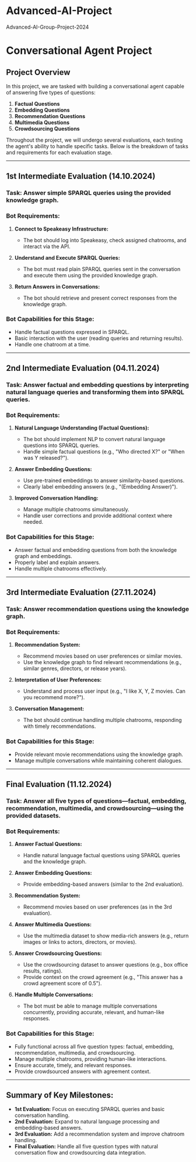 # Advanced-AI-Project
Advanced-AI-Group-Project-2024


# Conversational Agent Project

## Project Overview

In this project, we are tasked with building a conversational agent capable of answering five types of questions:

1. **Factual Questions**
2. **Embedding Questions**
3. **Recommendation Questions**
4. **Multimedia Questions**
5. **Crowdsourcing Questions**

Throughout the project, we will undergo several evaluations, each testing the agent's ability to handle specific tasks. Below is the breakdown of tasks and requirements for each evaluation stage.

---

## 1st Intermediate Evaluation (14.10.2024)

### Task: Answer simple SPARQL queries using the provided knowledge graph.

### Bot Requirements:
1. **Connect to Speakeasy Infrastructure:**
   - The bot should log into Speakeasy, check assigned chatrooms, and interact via the API.
   
2. **Understand and Execute SPARQL Queries:**
   - The bot must read plain SPARQL queries sent in the conversation and execute them using the provided knowledge graph.
   
3. **Return Answers in Conversations:**
   - The bot should retrieve and present correct responses from the knowledge graph.

### Bot Capabilities for this Stage:
- Handle factual questions expressed in SPARQL.
- Basic interaction with the user (reading queries and returning results).
- Handle one chatroom at a time.

---

## 2nd Intermediate Evaluation (04.11.2024)

### Task: Answer factual and embedding questions by interpreting natural language queries and transforming them into SPARQL queries.

### Bot Requirements:
1. **Natural Language Understanding (Factual Questions):**
   - The bot should implement NLP to convert natural language questions into SPARQL queries.
   - Handle simple factual questions (e.g., "Who directed X?" or "When was Y released?").
   
2. **Answer Embedding Questions:**
   - Use pre-trained embeddings to answer similarity-based questions.
   - Clearly label embedding answers (e.g., "(Embedding Answer)").

3. **Improved Conversation Handling:**
   - Manage multiple chatrooms simultaneously.
   - Handle user corrections and provide additional context where needed.

### Bot Capabilities for this Stage:
- Answer factual and embedding questions from both the knowledge graph and embeddings.
- Properly label and explain answers.
- Handle multiple chatrooms effectively.

---

## 3rd Intermediate Evaluation (27.11.2024)

### Task: Answer recommendation questions using the knowledge graph.

### Bot Requirements:
1. **Recommendation System:**
   - Recommend movies based on user preferences or similar movies.
   - Use the knowledge graph to find relevant recommendations (e.g., similar genres, directors, or release years).
   
2. **Interpretation of User Preferences:**
   - Understand and process user input (e.g., "I like X, Y, Z movies. Can you recommend more?").

3. **Conversation Management:**
   - The bot should continue handling multiple chatrooms, responding with timely recommendations.

### Bot Capabilities for this Stage:
- Provide relevant movie recommendations using the knowledge graph.
- Manage multiple conversations while maintaining coherent dialogues.

---

## Final Evaluation (11.12.2024)

### Task: Answer all five types of questions—factual, embedding, recommendation, multimedia, and crowdsourcing—using the provided datasets.

### Bot Requirements:
1. **Answer Factual Questions:**
   - Handle natural language factual questions using SPARQL queries and the knowledge graph.
   
2. **Answer Embedding Questions:**
   - Provide embedding-based answers (similar to the 2nd evaluation).
   
3. **Recommendation System:**
   - Recommend movies based on user preferences (as in the 3rd evaluation).
   
4. **Answer Multimedia Questions:**
   - Use the multimedia dataset to show media-rich answers (e.g., return images or links to actors, directors, or movies).
   
5. **Answer Crowdsourcing Questions:**
   - Use the crowdsourcing dataset to answer questions (e.g., box office results, ratings).
   - Provide context on the crowd agreement (e.g., "This answer has a crowd agreement score of 0.5").
   
6. **Handle Multiple Conversations:**
   - The bot must be able to manage multiple conversations concurrently, providing accurate, relevant, and human-like responses.

### Bot Capabilities for this Stage:
- Fully functional across all five question types: factual, embedding, recommendation, multimedia, and crowdsourcing.
- Manage multiple chatrooms, providing human-like interactions.
- Ensure accurate, timely, and relevant responses.
- Provide crowdsourced answers with agreement context.

---

## Summary of Key Milestones:

- **1st Evaluation:** Focus on executing SPARQL queries and basic conversation handling.
- **2nd Evaluation:** Expand to natural language processing and embedding-based answers.
- **3rd Evaluation:** Add a recommendation system and improve chatroom handling.
- **Final Evaluation:** Handle all five question types with natural conversation flow and crowdsourcing data integration.
